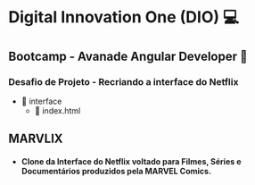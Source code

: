 # Digital Innovation One (DIO) :computer:

## Bootcamp - Avanade Angular Developer :rocket:

### Desafio de Projeto - Recriando a interface do Netflix

- :open_file_folder: interface
  - :page_facing_up: index.html





## MARVLIX

- #### Clone da Interface do Netflix voltado para Filmes, Séries e Documentários produzidos pela MARVEL Comics.



